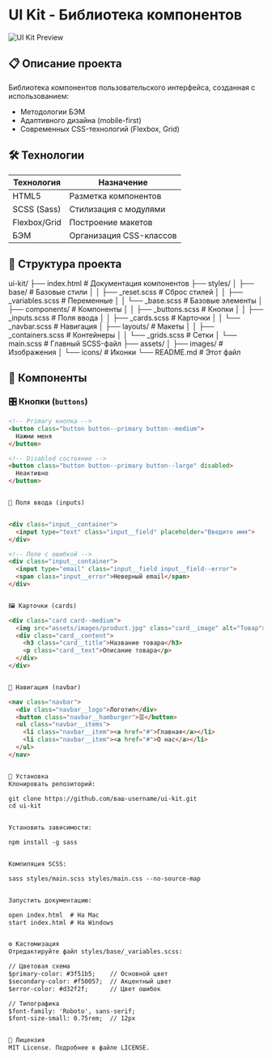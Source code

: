 # UI Kit - Библиотека компонентов

![UI Kit Preview](assets/images/ui-kit-preview.jpg)

## 📋 Описание проекта

Библиотека компонентов пользовательского интерфейса, созданная с использованием:
- Методологии БЭМ
- Адаптивного дизайна (mobile-first)
- Современных CSS-технологий (Flexbox, Grid)

## 🛠 Технологии

| Технология | Назначение |
|------------|------------|
| HTML5 | Разметка компонентов |
| SCSS (Sass) | Стилизация с модулями |
| Flexbox/Grid | Построение макетов |
| БЭМ | Организация CSS-классов |

## 📁 Структура проекта

 ui-kit/
 ├── index.html # Документация компонентов
 ├── styles/
 │ ├── base/ # Базовые стили
 │ │ ├── _reset.scss # Сброс стилей
 │ │ ├── _variables.scss # Переменные
 │ │ └── _base.scss # Базовые элементы
 │ ├── components/ # Компоненты
 │ │ ├── _buttons.scss # Кнопки
 │ │ ├── _inputs.scss # Поля ввода
 │ │ ├── _cards.scss # Карточки
 │ │ └── _navbar.scss # Навигация
 │ ├── layouts/ # Макеты
 │ │ ├── _containers.scss # Контейнеры
 │ │ └── _grids.scss # Сетки
 │ └── main.scss # Главный SCSS-файл
 ├── assets/
 │ ├── images/ # Изображения
 │ └── icons/ # Иконки
 └── README.md # Этот файл


## 🧩 Компоненты

### 🎛 Кнопки (`buttons`)
```html
<!-- Primary кнопка -->
<button class="button button--primary button--medium">
  Нажми меня
</button>

<!-- Disabled состояние -->
<button class="button button--primary button--large" disabled>
  Неактивно
</button>


📝 Поля ввода (inputs)


<div class="input__container">
  <input type="text" class="input__field" placeholder="Введите имя">
</div>

<!-- Поле с ошибкой -->
<div class="input__container">
  <input type="email" class="input__field input__field--error">
  <span class="input__error">Неверный email</span>
</div>


🖼 Карточки (cards)

<div class="card card--medium">
  <img src="assets/images/product.jpg" class="card__image" alt="Товар">
  <div class="card__content">
    <h3 class="card__title">Название товара</h3>
    <p class="card__text">Описание товара</p>
  </div>
</div>


🧭 Навигация (navbar)

<nav class="navbar">
  <div class="navbar__logo">Логотип</div>
  <button class="navbar__hamburger">☰</button>
  <ul class="navbar__items">
    <li class="navbar__item"><a href="#">Главная</a></li>
    <li class="navbar__item"><a href="#">О нас</a></li>
  </ul>
</nav>


🚀 Установка
Клонировать репозиторий:

git clone https://github.com/ваш-username/ui-kit.git
cd ui-kit


Установить зависимости:

npm install -g sass


Компиляция SCSS:

sass styles/main.scss styles/main.css --no-source-map


Запустить документацию:

open index.html  # На Mac
start index.html # На Windows


⚙️ Кастомизация
Отредактируйте файл styles/base/_variables.scss:

// Цветовая схема
$primary-color: #3f51b5;    // Основной цвет
$secondary-color: #f50057;  // Акцентный цвет
$error-color: #d32f2f;      // Цвет ошибок

// Типографика
$font-family: 'Roboto', sans-serif;
$font-size-small: 0.75rem;  // 12px


📜 Лицензия
MIT License. Подробнее в файле LICENSE.
